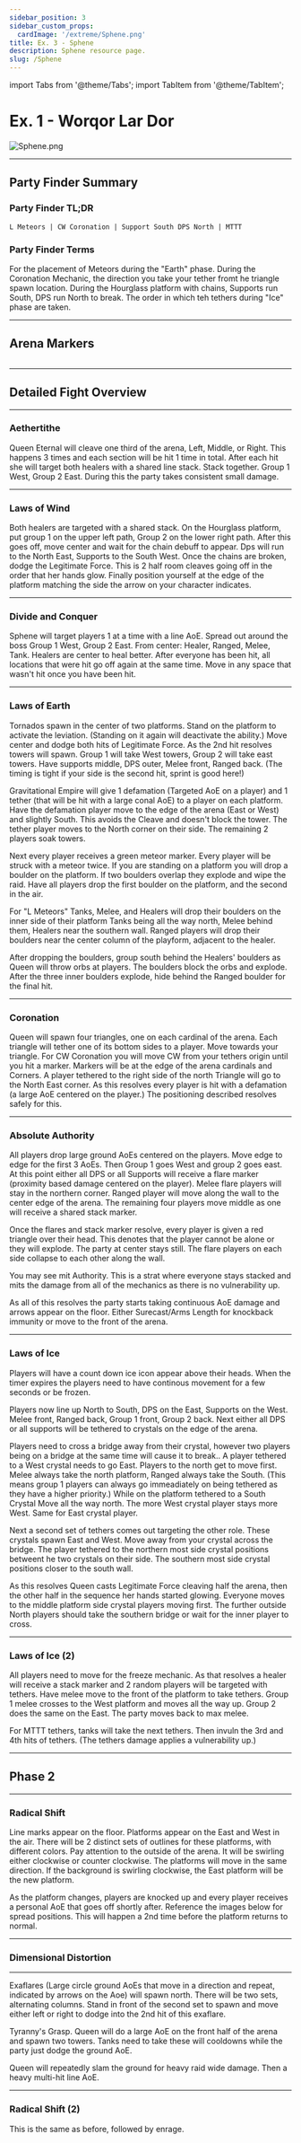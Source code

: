 ```yaml
---
sidebar_position: 3
sidebar_custom_props:
  cardImage: '/extreme/Sphene.png'
title: Ex. 3 - Sphene
description: Sphene resource page.
slug: /Sphene
---
```


import Tabs from '@theme/Tabs';
import TabItem from '@theme/TabItem';

# Ex. 1 - Worqor Lar Dor
![Sphene.png](/extreme/Sphene.png)

***

## Party Finder Summary

### Party Finder TL;DR

```
L Meteors | CW Coronation | Support South DPS North | MTTT
```

### Party Finder Terms

<Tabs>
  <TabItem value="L Meteors" label="L Meteors" default>
    For the placement of Meteors during the "Earth" phase.
  </TabItem>
    <TabItem value="CW Coronation" label="CW Coronation" default>
    During the Coronation Mechanic, the direction you take your tether fromt he triangle spawn location.
  </TabItem>
    <TabItem value="Support South DPS North" label="Support South DPS North" default>
    During the Hourglass platform with chains, Supports run South, DPS run North to break.
  </TabItem>
    <TabItem value="MTTT" label="MTTT" default>
    The order in which teh tethers during "Ice" phase are taken.
  </TabItem>
    
</Tabs>

***

## Arena Markers

```When Dalamud is Back these will be present.
```


***

## Detailed Fight Overview

***


### Aethertithe

Queen Eternal will cleave one third of the arena, Left, Middle, or Right. This happens 3 times and each section will be hit 1 time in total. After each hit she will target both healers with a shared line stack. Stack together. Group 1 West, Group 2 East. During this the party takes consistent small damage.

***

### Laws of Wind

Both healers are targeted with a shared stack. On the Hourglass platform, put group 1 on the upper left path, Group 2 on the lower right path. After this goes off, move center and wait for the chain debuff to appear. Dps will run to the North East, Supports to the South West. 
Once the chains are broken, dodge the Legitimate Force. This is 2 half room cleaves going off in the order that her hands glow. 
Finally position yourself at the edge of the platform matching the side the arrow on your character indicates. 

***

### Divide and Conquer

Sphene will target players 1 at a time with a line AoE. Spread out around the boss Group 1 West, Group 2 East. From center: Healer, Ranged, Melee, Tank. Healers are center to heal better. After everyone has been hit, all locations that were hit go off again at the same time. Move in any space that wasn't hit once you have been hit.

***

### Laws of Earth

Tornados spawn in the center of two platforms. Stand on the platform to activate the leviation. (Standing on it again will deactivate the ability.) Move center and dodge both hits of Legitimate Force. As the 2nd hit resolves towers will spawn. Group 1 will take West towers, Group 2 will take east towers. Have supports middle, DPS outer, Melee front, Ranged back. (The timing is tight if your side is the second hit, sprint is good here!)

Gravitational Empire will give 1 defamation (Targeted AoE on a player) and 1 tether (that will be hit with a large conal AoE) to a player on each platform. Have the defamation player move to the edge of the arena (East or West) and slightly South. This avoids the Cleave and doesn't block the tower. The tether player moves to the North corner on their side. The remaining 2 players soak towers. 

Next every player receives a green meteor marker. Every player will be struck with a meteor twice. If you are standing on a platform you will drop a boulder on the platform. If two boulders overlap they explode and wipe the raid. Have all players drop the first boulder on the platform, and the second in the air. 

For "L Meteors" Tanks, Melee, and Healers will drop their boulders on the inner side of their platform Tanks being all the way north, Melee behind them, Healers near the southern wall. Ranged players will drop their boulders near the center column of the playform, adjacent to the healer. 

After dropping the boulders, group south behind the Healers' boulders as Queen will throw orbs at players. The boulders block the orbs and explode. After the three inner boulders explode, hide behind the Ranged boulder for the final hit.

***

### Coronation

Queen will spawn four triangles, one on each cardinal of the arena. Each triangle will tether one of its bottom sides to a player. Move towards your triangle. For CW Coronation you will move CW from your tethers origin until you hit a marker. Markers will be at the edge of the arena cardinals and Corners. A player tethered to the right side of the north Triangle will go to the North East corner. As this resolves every player is hit with a defamation (a large AoE centered on the player.) The positioning described resolves safely for this.

***

### Absolute Authority

All players drop large ground AoEs centered on the players. Move edge to edge for the first 3 AoEs. Then Group 1 goes West and group 2 goes east. At this point either all DPS or all Supports will receive a flare marker (proximity based damage centered on the player). Melee flare players will stay in the northern corner. Ranged player will move along the wall to the center edge of the arena. The remaining four players move middle as one will receive a shared stack marker. 

Once the flares and stack marker resolve, every player is given a red triangle over their head. This denotes that the player cannot be alone or they will explode. The party at center stays still. The flare players on each side collapse to each other along the wall. 


You may see mit Authority. This is a strat where everyone stays stacked and mits the damage from all of the mechanics as there is no vulnerability up. 


As all of this resolves the party starts taking continuous AoE damage and arrows appear on the floor. Either Surecast/Arms Length for knockback immunity or move to the front of the arena. 

***

### Laws of Ice

Players will have a count down ice icon appear above their heads. When the timer expires the players need to have continous movement for a few seconds or be frozen. 

Players now line up North to South, DPS on the East, Supports on the West. Melee front, Ranged back, Group 1 front, Group 2 back. Next either all DPS or all supports will be tethered to crystals on the edge of the arena. 

Players need to cross a bridge away from their crystal, however two players being on a bridge at the same time will cause it to break.. A player tethered to a West crystal needs to go East. Players to the north get to move first. Melee always take the north platform, Ranged always take the South. (This means group 1 players can always go immeadiately on being tethered as they have a higher priority.) While on the platform tethered to a South Crystal Move all the way north. The more West crystal player stays more West. Same for East crystal player.

Next a second set of tethers comes out targeting the other role. These crystals spawn East and West. Move away from your crystal across the bridge. The player tethered to the northern most side crystal positions betweent he two crystals on their side. The southern most side crystal positions closer to the south wall. 

As this resolves Queen casts Legitimate Force cleaving half the arena, then the other half in the sequence her hands started glowing. Everyone moves to the middle platform side crystal players  moving first. The further outside North players should take the southern bridge or wait for the inner player to cross. 

***

### Laws of Ice (2)


All players need to move for the freeze mechanic. As that resolves a healer will receive a stack marker and 2 random players will be targeted with tethers. Have melee move to the front of the platform to take tethers. Group 1 melee crosses to the West platform and moves all the way up. Group 2 does the same on the East. The party moves back to max melee. 

For MTTT tethers, tanks will take the next tethers. Then invuln the 3rd and 4th hits of tethers. (The tethers damage applies a vulnerability up.)

***

## Phase 2

***

### Radical Shift

Line marks appear on the floor. Platforms appear on the East and West in the air. There will be 2 distinct sets of outlines for these platforms, with different colors. Pay attention to the outside of the arena. It will be swirling either clockwise or counter clockwise. The platforms will move in the same direction. If the background is swirling clockwise, the East platform will be the new platform.

As the platform changes, players are knocked up and every player receives a personal AoE that goes off shortly after. Reference the images below for spread positions.
This will happen a 2nd time before the platform returns to normal.

***

### Dimensional Distortion

***


Exaflares (Large circle ground AoEs that move in a direction and repeat, indicated by arrows on the Aoe) will spawn north. There will be two sets, alternating columns. Stand in front of the second set to spawn and move either left or right to dodge into the 2nd hit of this exaflare.

Tyranny's Grasp. Queen will do a large AoE on the front half of the arena and spawn two towers. Tanks need to take these will cooldowns while the party just dodge the ground AoE. 

Queen will repeatedly slam the ground for heavy raid wide damage. Then a heavy multi-hit line AoE.

***

### Radical Shift (2)

This is the same as before, followed by enrage.
